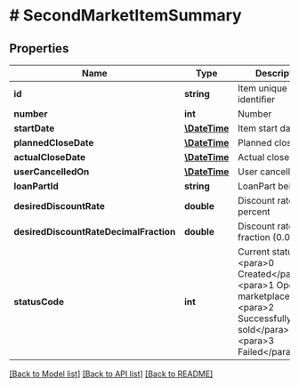 # # SecondMarketItemSummary

## Properties

Name | Type | Description | Notes
------------ | ------------- | ------------- | -------------
**id** | **string** | Item unique identifier | [optional] 
**number** | **int** | Number | [optional] 
**startDate** | [**\DateTime**](\DateTime.md) | Item start date | [optional] 
**plannedCloseDate** | [**\DateTime**](\DateTime.md) | Planned close date | [optional] 
**actualCloseDate** | [**\DateTime**](\DateTime.md) | Actual close date | [optional] 
**userCancelledOn** | [**\DateTime**](\DateTime.md) | User cancelled on | [optional] 
**loanPartId** | **string** | LoanPart being sold | [optional] 
**desiredDiscountRate** | **double** | Discount rate percent | [optional] [readonly] 
**desiredDiscountRateDecimalFraction** | **double** | Discount rate as fraction (0.0 - 1.0) | [optional] 
**statusCode** | **int** | Current status code              &lt;para&gt;0 Created&lt;/para&gt;&lt;para&gt;1 Open in marketplace&lt;/para&gt;&lt;para&gt;2 Successfully sold&lt;/para&gt;&lt;para&gt;3 Failed&lt;/para&gt; | [optional] 

[[Back to Model list]](../../README.md#documentation-for-models) [[Back to API list]](../../README.md#documentation-for-api-endpoints) [[Back to README]](../../README.md)


